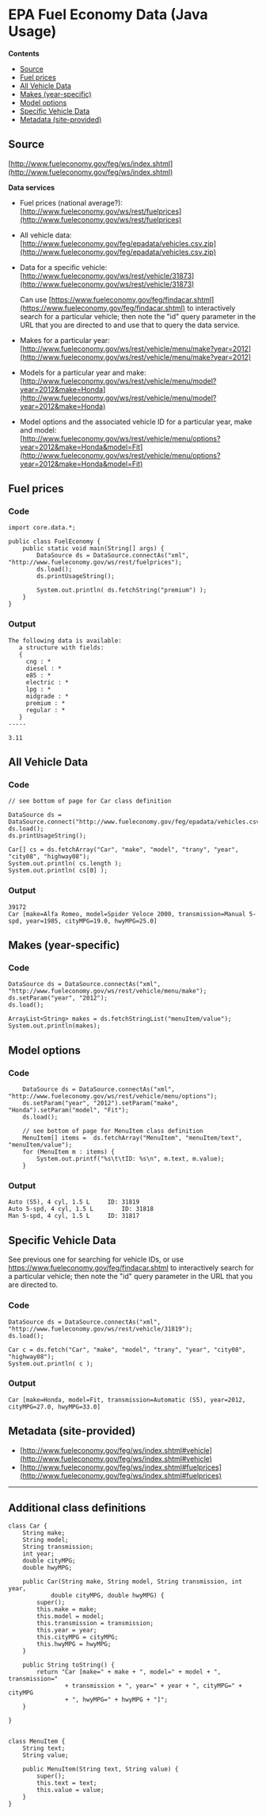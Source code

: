 # EPA Fuel Economy Data (Java Usage)

**Contents**
- [Source](#source)
- [Fuel prices](#fuel-prices)
- [All Vehicle Data](#all-vehicle-data)
- [Makes (year-specific)](#makes-year-specific)
- [Model options](#model-options)
- [Specific Vehicle Data](#specific-vehicle-data)
- [Metadata (site-provided)](#metadata-site-provided)


## Source

[http://www.fueleconomy.gov/feg/ws/index.shtml](http://www.fueleconomy.gov/feg/ws/index.shtml)

**Data services**

- Fuel prices (national average?): [http://www.fueleconomy.gov/ws/rest/fuelprices](http://www.fueleconomy.gov/ws/rest/fuelprices)
- All vehicle data: [http://www.fueleconomy.gov/feg/epadata/vehicles.csv.zip](http://www.fueleconomy.gov/feg/epadata/vehicles.csv.zip)
- Data for a specific vehicle: [http://www.fueleconomy.gov/ws/rest/vehicle/31873](http://www.fueleconomy.gov/ws/rest/vehicle/31873)

  Can use [https://www.fueleconomy.gov/feg/findacar.shtml](https://www.fueleconomy.gov/feg/findacar.shtml) to interactively search for a particular vehicle; then note the "id" query parameter in the URL that you are directed to and use that to query the data service.

- Makes for a particular year: [http://www.fueleconomy.gov/ws/rest/vehicle/menu/make?year=2012](http://www.fueleconomy.gov/ws/rest/vehicle/menu/make?year=2012)
- Models for a particular year and make: [http://www.fueleconomy.gov/ws/rest/vehicle/menu/model?year=2012&make=Honda](http://www.fueleconomy.gov/ws/rest/vehicle/menu/model?year=2012&make=Honda)
- Model options and the associated vehicle ID for a particular year, make and model: [http://www.fueleconomy.gov/ws/rest/vehicle/menu/options?year=2012&make=Honda&model=Fit](http://www.fueleconomy.gov/ws/rest/vehicle/menu/options?year=2012&make=Honda&model=Fit)


## Fuel prices

### Code

````
import core.data.*;

public class FuelEconomy {
    public static void main(String[] args) {
        DataSource ds = DataSource.connectAs("xml", "http://www.fueleconomy.gov/ws/rest/fuelprices");      
        ds.load();
        ds.printUsageString();
        
        System.out.println( ds.fetchString("premium") );
    }
}
````

### Output

````
The following data is available:
   a structure with fields:
   {
     cng : *
     diesel : *
     e85 : *
     electric : *
     lpg : *
     midgrade : *
     premium : *
     regular : *
   }
-----

3.11
````

## All Vehicle Data

### Code

````
// see bottom of page for Car class definition

DataSource ds = DataSource.connect("http://www.fueleconomy.gov/feg/epadata/vehicles.csv.zip");      
ds.load();
ds.printUsageString();

Car[] cs = ds.fetchArray("Car", "make", "model", "trany", "year", "city08", "highway08");
System.out.println( cs.length );
System.out.println( cs[0] );
````

### Output

````
39172
Car [make=Alfa Romeo, model=Spider Veloce 2000, transmission=Manual 5-spd, year=1985, cityMPG=19.0, hwyMPG=25.0]
````

## Makes (year-specific)

### Code

````
DataSource ds = DataSource.connectAs("xml", "http://www.fueleconomy.gov/ws/rest/vehicle/menu/make");
ds.setParam("year", "2012");
ds.load();

ArrayList<String> makes = ds.fetchStringList("menuItem/value");
System.out.println(makes);
````


## Model options

### Code

        DataSource ds = DataSource.connectAs("xml", "http://www.fueleconomy.gov/ws/rest/vehicle/menu/options");
        ds.setParam("year", "2012").setParam("make", "Honda").setParam("model", "Fit");
        ds.load();

        // see bottom of page for MenuItem class definition
        MenuItem[] items =  ds.fetchArray("MenuItem", "menuItem/text", "menuItem/value");
        for (MenuItem m : items) {
            System.out.printf("%s\t\tID: %s\n", m.text, m.value);
        }

### Output

````
Auto (S5), 4 cyl, 1.5 L     ID: 31819
Auto 5-spd, 4 cyl, 1.5 L		ID: 31818
Man 5-spd, 4 cyl, 1.5 L     ID: 31817
````

## Specific Vehicle Data

See previous one for searching for vehicle IDs, or use https://www.fueleconomy.gov/feg/findacar.shtml to interactively search for a particular vehicle; then note the "id" query parameter in the URL that you are directed to.

### Code

````
DataSource ds = DataSource.connectAs("xml", "http://www.fueleconomy.gov/ws/rest/vehicle/31819");
ds.load();

Car c = ds.fetch("Car", "make", "model", "trany", "year", "city08", "highway08");
System.out.println( c );
````

### Output

````
Car [make=Honda, model=Fit, transmission=Automatic (S5), year=2012, cityMPG=27.0, hwyMPG=33.0]
````



## Metadata (site-provided)

- [http://www.fueleconomy.gov/feg/ws/index.shtml#vehicle](http://www.fueleconomy.gov/feg/ws/index.shtml#vehicle)
- [http://www.fueleconomy.gov/feg/ws/index.shtml#fuelprices](http://www.fueleconomy.gov/feg/ws/index.shtml#fuelprices)


------


## Additional class definitions

````
class Car {
    String make;
    String model;
    String transmission;
    int year;
    double cityMPG;
    double hwyMPG;
    
    public Car(String make, String model, String transmission, int year,
            double cityMPG, double hwyMPG) {
        super();
        this.make = make;
        this.model = model;
        this.transmission = transmission;
        this.year = year;
        this.cityMPG = cityMPG;
        this.hwyMPG = hwyMPG;
    }

    public String toString() {
        return "Car [make=" + make + ", model=" + model + ", transmission="
                + transmission + ", year=" + year + ", cityMPG=" + cityMPG
                + ", hwyMPG=" + hwyMPG + "]";
    }

}


class MenuItem {
    String text;
    String value;
    
    public MenuItem(String text, String value) {
        super();
        this.text = text;
        this.value = value;
    }
}
````
